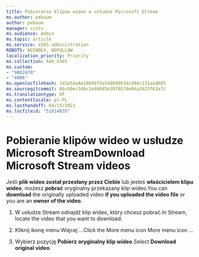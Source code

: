 ```yaml
---
title: Pobieranie klipów wideo w usłudze Microsoft Stream
ms.author: pebaum
author: pebaum
manager: scotv
ms.audience: Admin
ms.topic: article
ms.service: o365-administration
ROBOTS: NOINDEX, NOFOLLOW
localization_priority: Priority
ms.collection: Adm_O365
ms.custom:
- "9002470"
- "4806"
ms.openlocfilehash: 1d3e54a8e18b46fda548099934cd94c331aad605
ms.sourcegitcommit: 8bc60ec34bc1e40685e3976576e04a2623f63a7c
ms.translationtype: HT
ms.contentlocale: pl-PL
ms.lasthandoff: 04/15/2021
ms.locfileid: "51814635"
---
```

# <a name="download-microsoft-stream-videos"></a><span data-ttu-id="b4227-102">Pobieranie klipów wideo w usłudze Microsoft Stream</span><span class="sxs-lookup"><span data-stu-id="b4227-102">Download Microsoft Stream videos</span></span>

<span data-ttu-id="b4227-103">Jeśli **plik wideo został przesłany przez Ciebie** lub jesteś **właścicielem klipu wideo**, możesz **pobrać** oryginalny przekazany klip wideo.</span><span class="sxs-lookup"><span data-stu-id="b4227-103">You can **download** the originally uploaded video **if you uploaded the video file** or you are an **owner of the video**.</span></span>

1. <span data-ttu-id="b4227-104">W usłudze Stream odnajdź klip wideo, który chcesz pobrać.</span><span class="sxs-lookup"><span data-stu-id="b4227-104">In Stream, locate the video that you want to download.</span></span>

2. <span data-ttu-id="b4227-105">Kliknij ikonę menu Więcej *...*</span><span class="sxs-lookup"><span data-stu-id="b4227-105">Click the More menu icon More menu icon *...*</span></span>

3. <span data-ttu-id="b4227-106">Wybierz pozycję **Pobierz oryginalny klip wideo**.</span><span class="sxs-lookup"><span data-stu-id="b4227-106">Select **Download original video**.</span></span>
